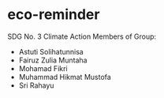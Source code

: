 # eco-reminder
SDG No. 3 Climate Action
Members of Group:
- Astuti Solihatunnisa
- Fairuz Zulia Muntaha
- Mohamad Fikri
- Muhammad Hikmat Mustofa
- Sri Rahayu

